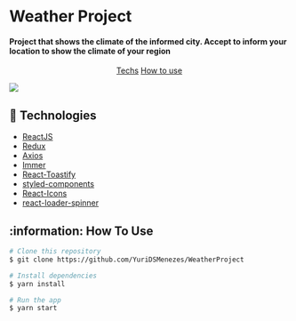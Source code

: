 <h1>Weather Project </h1>
<h4>Project that shows the climate of the informed city. Accept to inform your location to show the climate of your region </h4>
<p align="center">
  <a href="#rocket-technologies">Techs</a>
  <a href="=#information-how-to-use">How to use</a>
  </p>
<img src="https://user-images.githubusercontent.com/49171033/72296960-9fc8e380-3639-11ea-86d7-47a6a5442862.png" />

## :rocket: Technologies
-  [ReactJS](https://reactjs.org/)
-  [Redux](https://redux.js.org/)
-  [Axios](https://github.com/axios/axios)
-  [Immer](https://github.com/immerjs/immer)
-  [React-Toastify](https://fkhadra.github.io/react-toastify/)
-  [styled-components](https://www.styled-components.com/)
-  [React-Icons](https://react-icons.netlify.com/)
-  [react-loader-spinner](https://github.com/mhnpd/react-loader-spinner)


## :information: How To Use


```bash
# Clone this repository
$ git clone https://github.com/YuriDSMenezes/WeatherProject

# Install dependencies
$ yarn install

# Run the app
$ yarn start
```
